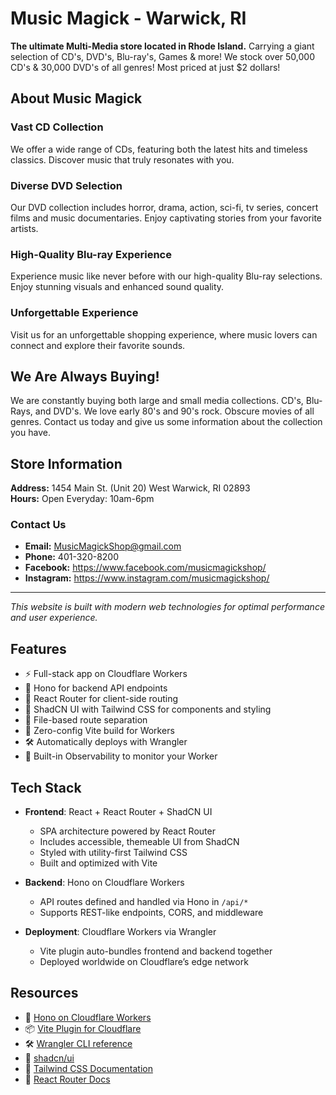 # Music Magick - Warwick, RI

**The ultimate Multi-Media store located in Rhode Island.** Carrying a giant selection of CD's, DVD's, Blu-ray's, Games & more! We stock over 50,000 CD's & 30,000 DVD's of all genres! Most priced at just $2 dollars!

## About Music Magick

### Vast CD Collection
We offer a wide range of CDs, featuring both the latest hits and timeless classics. Discover music that truly resonates with you.

### Diverse DVD Selection
Our DVD collection includes horror, drama, action, sci-fi, tv series, concert films and music documentaries. Enjoy captivating stories from your favorite artists.

### High-Quality Blu-ray Experience
Experience music like never before with our high-quality Blu-ray selections. Enjoy stunning visuals and enhanced sound quality.

### Unforgettable Experience
Visit us for an unforgettable shopping experience, where music lovers can connect and explore their favorite sounds.

## We Are Always Buying!

We are constantly buying both large and small media collections. CD's, Blu-Rays, and DVD's. We love early 80's and 90's rock. Obscure movies of all genres. Contact us today and give us some information about the collection you have.

## Store Information

**Address:** 1454 Main St. (Unit 20) West Warwick, RI 02893  
**Hours:** Open Everyday: 10am-6pm

### Contact Us
- **Email:** MusicMagickShop@gmail.com
- **Phone:** 401-320-8200
- **Facebook:** https://www.facebook.com/musicmagickshop/
- **Instagram:** https://www.instagram.com/musicmagickshop/

---

*This website is built with modern web technologies for optimal performance and user experience.*

## Features

- ⚡ Full-stack app on Cloudflare Workers
- 🔁 Hono for backend API endpoints
- 🧭 React Router for client-side routing
- 🎨 ShadCN UI with Tailwind CSS for components and styling
- 🧱 File-based route separation
- 🚀 Zero-config Vite build for Workers
- 🛠️ Automatically deploys with Wrangler
- 🔎 Built-in Observability to monitor your Worker
<!-- dash-content-end -->

## Tech Stack

- **Frontend**: React + React Router + ShadCN UI
  - SPA architecture powered by React Router
  - Includes accessible, themeable UI from ShadCN
  - Styled with utility-first Tailwind CSS
  - Built and optimized with Vite

- **Backend**: Hono on Cloudflare Workers
  - API routes defined and handled via Hono in `/api/*`
  - Supports REST-like endpoints, CORS, and middleware

- **Deployment**: Cloudflare Workers via Wrangler
  - Vite plugin auto-bundles frontend and backend together
  - Deployed worldwide on Cloudflare’s edge network

## Resources

- 🧩 [Hono on Cloudflare Workers](https://hono.dev/docs/getting-started/cloudflare-workers)
- 📦 [Vite Plugin for Cloudflare](https://developers.cloudflare.com/workers/vite-plugin/)
- 🛠 [Wrangler CLI reference](https://developers.cloudflare.com/workers/wrangler/)
- 🎨 [shadcn/ui](https://ui.shadcn.com)
- 💨 [Tailwind CSS Documentation](https://tailwindcss.com/)
- 🔀 [React Router Docs](https://reactrouter.com/)
